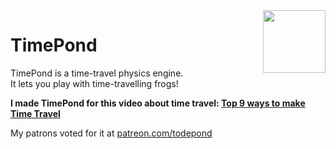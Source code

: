 <img align="right" height="100" src="http://todepond.com/IMG/TimePondLegend@0.5x.png">

# TimePond
TimePond is a time-travel physics engine.<br>
It lets you play with time-travelling frogs!

**I made TimePond for this video about time travel: [Top 9 ways to make Time Travel](https://youtu.be/Z24NKn6rQRY)**

My patrons voted for it at [patreon.com/todepond](https://patreon.com/todepond)

